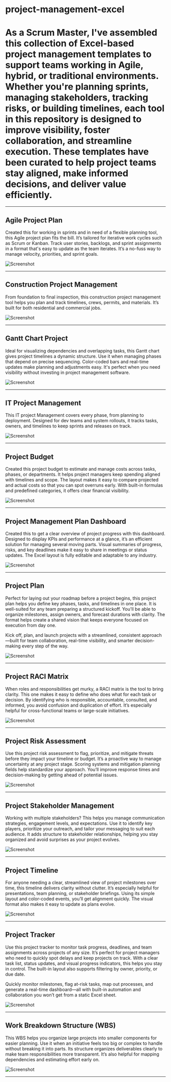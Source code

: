 
# project-management-excel
# As a Scrum Master, I've assembled this collection of Excel-based project management templates to support teams working in Agile, hybrid, or traditional environments. Whether you're planning sprints, managing stakeholders, tracking risks, or building timelines, each tool in this repository is designed to improve visibility, foster collaboration, and streamline execution. These templates have been curated to help project teams stay aligned, make informed decisions, and deliver value efficiently.


---

## Agile Project Plan

Created this for working in sprints and in need of a flexible planning tool, this Agile project plan fits the bill. It’s tailored for iterative work cycles such as Scrum or Kanban. Track user stories, backlogs, and sprint assignments in a format that's easy to update as the team iterates. It’s a no-fuss way to manage velocity, priorities, and sprint goals.

![Screenshot](./Agile%20Project%20Plan/screenshot.PNG)

---

## Construction Project Management

From foundation to final inspection, this construction project management tool helps you plan and track timelines, crews, permits, and materials. It’s built for both residential and commercial jobs.

![Screenshot](./Construction%20Project%20Management/screenshot.PNG)

---

## Gantt Chart Project

Ideal for visualizing dependencies and overlapping tasks, this Gantt chart gives project timelines a dynamic structure. Use it when managing phases that depend on precise sequencing. Color-coded bars and real-time updates make planning and adjustments easy. It's perfect when you need visibility without investing in project management software.

![Screenshot](./Gantt%20Chart%20Project/screenshot.PNG)

---

## IT Project Management

This IT project Management covers every phase, from planning to deployment. Designed for dev teams and system rollouts, it tracks tasks, owners, and timelines to keep sprints and releases on track.

![Screenshot](./IT%20Project%20Management/screenshot.PNG)

---

## Project Budget

Created this project budget to estimate and manage costs across tasks, phases, or departments. It helps project managers keep spending aligned with timelines and scope. The layout makes it easy to compare projected and actual costs so that you can spot overruns early. With built-in formulas and predefined categories, it offers clear financial visibility.

![Screenshot](./Project%20Budget/screenshot.PNG)

---

## Project Management Plan Dashboard

Created this to get a clear overview of project progress with this dashboard. Designed to display KPIs and performance at a glance, it’s an efficient solution for managing several moving parts. Visual summaries of progress, risks, and key deadlines make it easy to share in meetings or status updates. The Excel layout is fully editable and adaptable to any industry.

![Screenshot](./Project%20Management%20Plan%20Dashboard/screenshot.PNG)

---

## Project Plan

Perfect for laying out your roadmap before a project begins, this project plan  helps you define key phases, tasks, and timelines in one place. It is well-suited for any team preparing a structured kickoff. You'll be able to organize milestones, assign owners, and forecast durations with clarity. The format helps create a shared vision that keeps everyone focused on execution from day one.

Kick off, plan, and launch projects with a streamlined, consistent approach—built for team collaboration, real-time visibility, and smarter decision-making every step of the way.

![Screenshot](./Project%20Plan/screenshot.PNG)

---

## Project RACI Matrix

When roles and responsibilities get murky, a RACI matrix is the tool to bring clarity. This one makes it easy to define who does what for each task or decision. By identifying who is responsible, accountable, consulted, and informed, you avoid confusion and duplication of effort. It’s especially helpful for cross-functional teams or large-scale initiatives.

![Screenshot](./Project%20RACI%20Matrix/screenshot.PNG)

---

## Project Risk Assessment

Use this project risk assessment to flag, prioritize, and mitigate threats before they impact your timeline or budget. It’s a proactive way to manage uncertainty at any project stage. Scoring systems and mitigation planning fields help standardize your approach. You’ll improve response times and decision-making by getting ahead of potential issues.

![Screenshot](./Project%20Risk%20Assessment/screenshot.PNG)

---

## Project Stakeholder Management

Working with multiple stakeholders? This helps you manage communication strategies, engagement levels, and expectations. Use it to identify key players, prioritize your outreach, and tailor your messaging to suit each audience. It adds structure to stakeholder relationships, helping you stay organized and avoid surprises as your project evolves.

![Screenshot](./Project%20Stakeholder%20Management/screenshot.PNG)

---

## Project Timeline

For anyone needing a clear, streamlined view of project milestones over time, this timeline delivers clarity without clutter. It’s especially helpful for presentations, team planning, or stakeholder briefings. Using its simple layout and color-coded events, you’ll get alignment quickly. The visual format also makes it easy to update as plans evolve.

![Screenshot](./Project%20Timeline/screenshot.PNG)

---

## Project Tracker

Use this project tracker to monitor task progress, deadlines, and team assignments across projects of any size. It’s perfect for project managers who need to quickly spot delays and keep projects on track. With a clear task list, status updates, and visual progress indicators, this helps you stay in control. The built-in layout also supports filtering by owner, priority, or due date.

Quickly monitor milestones, flag at-risk tasks, map out processes, and generate a real-time dashboard—all with built-in automation and collaboration you won’t get from a static Excel sheet.

![Screenshot](./Project%20Tracker/screenshot.PNG)

---

## Work Breakdown Structure (WBS)

This WBS helps you organize large projects into smaller components for easier planning. Use it when an initiative feels too big or complex to handle without breaking it into parts. Its structure organizes deliverables clearly to make team responsibilities more transparent. It’s also helpful for mapping dependencies and estimating effort early on.

![Screenshot](./Work%20Breakdown%20Structure%20(WBS)/screenshot.PNG)

---
